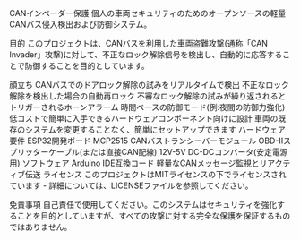 CANインベーダー保護
個人の車両セキュリティのためのオープンソースの軽量CANバス侵入検出および防御システム。

目的
このプロジェクトは、CANバスを利用した車両盗難攻撃(通称「CAN Invader」攻撃)に対して、不正なロック解除信号を検出し、自動的に応答することで防御することを目的としています。

顔立ち
CANバスでのドアロック解除の試みをリアルタイムで検出
不正なロック解除を検出した場合の自動再ロック
不審なロック解除の試みが繰り返されるとトリガーされるホーンアラーム
時間ベースの防御モード(例:夜間の防御力強化)
低コストで簡単に入手できるハードウェアコンポーネント向けに設計
車両の既存のシステムを変更することなく、簡単にセットアップできます
ハードウェア要件
ESP32開発ボード
MCP2515 CANバストランシーバーモジュール
OBD-IIスプリッターケーブル(または直接CAN配線)
12V-5V DC-DCコンバータ(安定電源用)
ソフトウェア
Arduino IDE互換コード
軽量なCANメッセージ監視とリアクティブ伝送
ライセンス
このプロジェクトはMITライセンスの下でライセンスされています - 詳細については、LICENSEファイルを参照してください。

免責事項
自己責任で使用してください。このシステムはセキュリティを強化することを目的としていますが、すべての攻撃に対する完全な保護を保証するものではありません。
